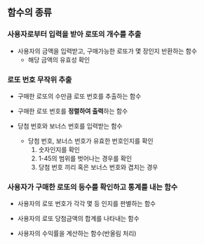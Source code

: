 ## 함수의 종류


### 사용자로부터 입력을 받아 로또의 개수를 추출
- 사용자의 금액을 입력받고, 구매가능한 로또가 몇 장인지 반환하는 함수
  - 해당 금액의 유효성 확인

### 로또 번호 무작위 추출
- 구매한 로또의 수만큼 로또 번호를 추출하는 함수
- 구매한 로또 번호를 **정렬하여 출력**하는 함수

- 당첨 번호와 보너스 번호를 입력받는 함수
  - 당첨 번호, 보너스 번호가 유효한 번호인지를 확인
    1. 숫자인지를 확인
    2. 1-45의 범위를 벗어나는 경우를 확인
    3. 당첨 번호 끼리 혹은 보너스 번호와 겹치는 경우
     
     

### 사용자가 구매한 로또의 등수를 확인하고 통계를 내는 함수

- 사용자의 로또 번호가 각각 몇 등 인지를 판별하는 함수

- 사용자의 로또 당첨금액의 합계를 나타내는 함수

- 사용자의 수익률을 계산하는 함수(반올림 처리)
